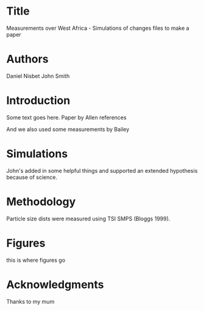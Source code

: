 # Title
Measurements over West Africa - Simulations of changes files to make a paper

# Authors
Daniel Nisbet
John Smith

# Introduction
Some text goes here. Paper by Allen references

And we also used some measurements by Bailey

# Simulations
John's added in some helpful things and supported an extended hypothesis because of science.

# Methodology
Particle size dists were measured using TSI SMPS (Bloggs 1999).

# Figures
this is where figures go

# Acknowledgments
Thanks to my mum
